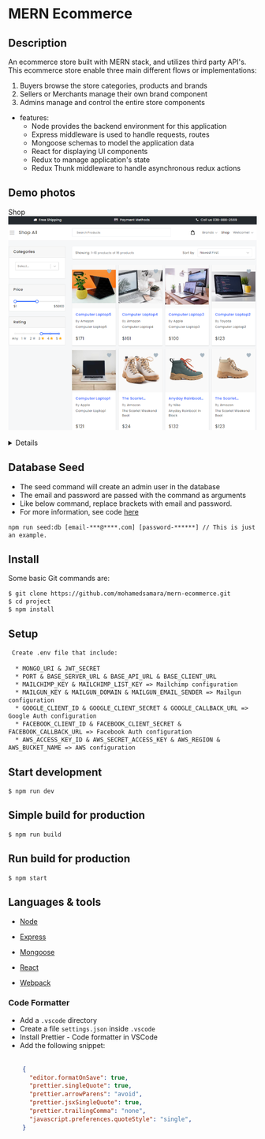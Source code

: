 # MERN Ecommerce

## Description

An ecommerce store built with MERN stack, and utilizes third party API's. This ecommerce store enable three main different flows or implementations:

1. Buyers browse the store categories, products and brands
2. Sellers or Merchants manage their own brand component
3. Admins manage and control the entire store components 


* features:
  * Node provides the backend environment for this application
  * Express middleware is used to handle requests, routes
  * Mongoose schemas to model the application data
  * React for displaying UI components
  * Redux to manage application's state
  * Redux Thunk middleware to handle asynchronous redux actions

## Demo photos
  Shop<br/>
  <img src='demo photos/Product List.png' />
  
  <details>
  Product Detail<br/>
  <img src='demo photos/Product Detail.png' />
 
  Register<br/>
  <img src='demo photos/Register.png' />
 
  Login<br/>
  <img src='demo photos/Login.png' />
 
  Admin dashboard<br/>
  <img src='demo photos/Admin dashboard.png' />
 
  Admin Prodct List<br/>
  <img src='demo photos/Admin Prodct List.png' />
 
  Admin Product Edit<br/>
 <img src='demo photos/Admin Product Edit.png' />
 
 Admin Category List<br/>
 <img src='demo photos/Admin Category List.png' />
 
 Admin Category Edit<br/>
 <img src='demo photos/Admin Category Edit.png' />
 
 Admin Brand List<br/>
 <img src='demo photos/Admin Brand List.png' />
 
 Admin Brand Edit<br/>
 <img src='demo photos/Admin Brand Edit.png' />
 
 Admin Merchant List<br/>
 <img src='demo photos/Admin Merchant List.png' />
 
 Admin Merchant Edit<br/>
 <img src='demo photos/Admin Merchant Edit.png' />
  </details>

## Database Seed

* The seed command will create an admin user in the database
* The email and password are passed with the command as arguments
* Like below command, replace brackets with email and password. 
* For more information, see code [here](server/utils/seed.js)

```
npm run seed:db [email-***@****.com] [password-******] // This is just an example.
```

## Install

Some basic Git commands are:

```
$ git clone https://github.com/mohamedsamara/mern-ecommerce.git
$ cd project
$ npm install
```

## Setup

```
 Create .env file that include:

  * MONGO_URI & JWT_SECRET
  * PORT & BASE_SERVER_URL & BASE_API_URL & BASE_CLIENT_URL
  * MAILCHIMP_KEY & MAILCHIMP_LIST_KEY => Mailchimp configuration
  * MAILGUN_KEY & MAILGUN_DOMAIN & MAILGUN_EMAIL_SENDER => Mailgun configuration
  * GOOGLE_CLIENT_ID & GOOGLE_CLIENT_SECRET & GOOGLE_CALLBACK_URL => Google Auth configuration
  * FACEBOOK_CLIENT_ID & FACEBOOK_CLIENT_SECRET & FACEBOOK_CALLBACK_URL => Facebook Auth configuration
  * AWS_ACCESS_KEY_ID & AWS_SECRET_ACCESS_KEY & AWS_REGION & AWS_BUCKET_NAME => AWS configuration
```

## Start development

```
$ npm run dev
```

## Simple build for production

```
$ npm run build
```

## Run build for production

```
$ npm start
```


## Languages & tools

- [Node](https://nodejs.org/en/)

- [Express](https://expressjs.com/)

- [Mongoose](https://mongoosejs.com/)

- [React](https://reactjs.org/)

- [Webpack](https://webpack.js.org/)


### Code Formatter

- Add a `.vscode` directory
- Create a file `settings.json` inside `.vscode`
- Install Prettier - Code formatter in VSCode
- Add the following snippet:  

```json

    {
      "editor.formatOnSave": true,
      "prettier.singleQuote": true,
      "prettier.arrowParens": "avoid",
      "prettier.jsxSingleQuote": true,
      "prettier.trailingComma": "none",
      "javascript.preferences.quoteStyle": "single",
    }

```


